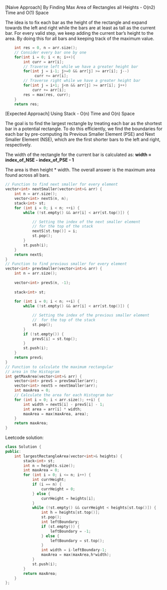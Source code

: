 <p>[Naive Approach] By Finding Max Area of Rectangles all Heights - O(n2) Time and O(1) Space </p>
<p>The idea is to fix each bar as the height of the rectangle and expand towards the left and right while the bars are at least as tall as the current bar. For every valid step, we keep adding the current bar’s height to the area. By doing this for all bars and keeping track of the maximum value. </p>

```cpp
    int res = 0, n = arr.size();
    // Consider every bar one by one
    for(int i = 0; i < n; i++){
        int curr = arr[i];
        // Traverse left while we have a greater height bar
        for(int j = i-1; j>=0 && arr[j] >= arr[i]; j--)
             curr += arr[i];
        // Traverse right while we have a greater height bar      
        for(int j = i+1; j<n && arr[j] >= arr[i]; j++)
            curr += arr[i];
        res = max(res, curr);
    }
    return res;
```

<p>[Expected Approach] Using Stack - O(n) Time and O(n) Space</p>
<p>The goal is to find the largest rectangle by treating each bar as the shortest bar in a potential rectangle. To do this efficiently, we find the boundaries for each bar by pre-computing its Previous Smaller Element (PSE) and Next Smaller Element (NSE), which are the first shorter bars to the left and right, respectively. <br>

The width of the rectangle for the current bar is calculated as:
<b>width = index_of_NSE - index_of_PSE - 1 </b><br>

The area is then height * width. The overall answer is the maximum area found across all bars.</p>

```cpp
// Function to find next smaller for every element
vector<int> nextSmaller(vector<int>& arr) {
    int n = arr.size();
    vector<int> nextS(n, n);
    stack<int> st;
    for (int i = 0; i < n; ++i) {
        while (!st.empty() && arr[i] < arr[st.top()]) {

            // Setting the index of the next smaller element
            // for the top of the stack
            nextS[st.top()] = i;
            st.pop();
        }
        st.push(i);
    }
    return nextS;
}
// Function to find previous smaller for every element
vector<int> prevSmaller(vector<int>& arr) {
    int n = arr.size();
  
    vector<int> prevS(n, -1);
  
    stack<int> st;
 
    for (int i = 0; i < n; ++i) {
        while (!st.empty() && arr[i] < arr[st.top()]) {

            // Setting the index of the previous smaller element
            //  for the top of the stack
            st.pop();
        }
        if (!st.empty()) {
            prevS[i] = st.top();
        }
        st.push(i);
    }
    return prevS;
}
// Function to calculate the maximum rectangular
// area in the Histogram
int getMaxArea(vector<int>& arr) {
    vector<int> prevS = prevSmaller(arr);
    vector<int> nextS = nextSmaller(arr);
    int maxArea = 0;
    // Calculate the area for each Histogram bar
    for (int i = 0; i < arr.size(); ++i) {
        int width = nextS[i] - prevS[i] - 1; 
        int area = arr[i] * width;          
        maxArea = max(maxArea, area);        
    }
    return maxArea;
}
```
<p>Leetcode solution:</p>

```cpp
class Solution {
public:
    int largestRectangleArea(vector<int>& heights) {
        stack<int> st;
        int n = heights.size();
        int maxArea = 0;
        for (int i = 0; i <= n; i++) {
            int currHeight;
            if (i == n) {
                currHeight = 0;
            } else {
                currHeight = heights[i];
            }
            while (!st.empty() && currHeight < heights[st.top()]) {
                int h = heights[st.top()];
                st.pop();
                int leftBoundary;
                if (st.empty()) {
                    leftBoundary = -1;  
                } else {
                    leftBoundary = st.top();
                }
                int width = i-leftBoundary-1;
                maxArea = max(maxArea,h*width);
            }
            st.push(i);
        }
        return maxArea;
    }
};
